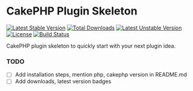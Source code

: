 # CakePHP Plugin Skeleton

[![Latest Stable Version](https://poser.pugx.org/ishanvyas22/cakephp-plugin-skeleton/v)](//packagist.org/packages/ishanvyas22/cakephp-plugin-skeleton)
[![Total Downloads](https://poser.pugx.org/ishanvyas22/cakephp-plugin-skeleton/downloads)](//packagist.org/packages/ishanvyas22/cakephp-plugin-skeleton)
[![Latest Unstable Version](https://poser.pugx.org/ishanvyas22/cakephp-plugin-skeleton/v/unstable)](//packagist.org/packages/ishanvyas22/cakephp-plugin-skeleton)
[![License](https://poser.pugx.org/ishanvyas22/cakephp-plugin-skeleton/license)](//packagist.org/packages/ishanvyas22/cakephp-plugin-skeleton)
[![Build Status](https://travis-ci.com/ishanvyas22/cakephp-plugin-skeleton.svg?branch=master)](https://travis-ci.com/ishanvyas22/cakephp-plugin-skeleton)

CakePHP plugin skeleton to quickly start with your next plugin idea.

### TODO

- [ ] Add installation steps, mention php, cakephp version in README.md
- [ ] Add downloads, latest version badges
